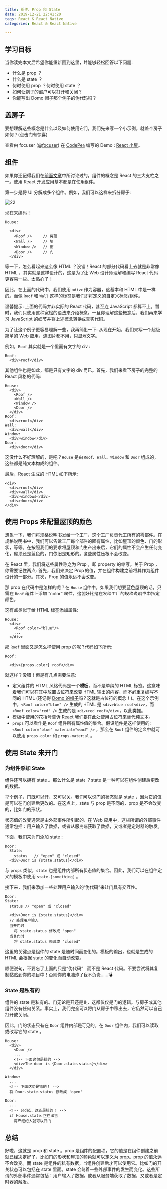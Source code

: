 ```yaml
---
title: 组件、Prop 和 State
date: 2019-12-21 22:41:20
tags: React & React Native
categories: React & React Native

---
```


## 学习目标

当你读完本文后希望你能重新回到这里，并能够轻松回答以下问题:

- 什么是 prop ？
- 什么是 state ？
- 何时使用 prop ？何时使用 state ？
- 如何让例子的窗户可以打开和关闭？
- 你能写出 Domo 帽子那个例子的伪代码吗？

## 盖房子

要想理解这些概念是什么以及如何使用它们，我们先来写一个小示例。就盖个房子如何？(点击门有惊喜)

查看由 focuser ([@focuser](https://codepen.io/focuser/)) 在 [CodePen](https://codepen.io/) 编写的 Demo : [React 小屋](https://codepen.io/focuser/pen/EXBOpx/)。

## 组件

如果你还记得我们在[前面文章](https://juejin.im/post/5b481f6b51882519ad6175c2)中所讨论过的，组件的概念是 React 的三大支柱之一。使用 React 开发应用基本都是在使用组件。

第一步是将 UI 分解成多个组件。例如，我们可以这样来拆分房子:

![22](H:\上传到git里面的md文件图片\picture\React\22.jpg)

现在来编码！

```react
House:

  <div>
    <Roof />     // 房顶
    <Wall />     // 墙
    <Window />   // 窗
    <Door />     // 门
  </div>
```

等一下，怎么看起来这么像 HTML ？没错！React 的部分代码看上去就是非常像 HTML ，其实就是这样设计的，这是为了让 Web 设计师理解和编写 React 代码更容易一些。太贴心了！

因此，在上面的代码中，我们使用 `<div>` 作为容器，这基本和 HTML 中是一样的。而像 `Roof` 和 `Wall` 这样的标签是我们即将定义的自定义标签/组件。

温馨提示: 上面的代码并非实际的 React 代码，甚至连 JavaScript 都算不上。暂时，我们只使用这种宽松的语法来介绍概念。一旦你理解这些概念后，我们再来学习 JavaScript 的细节并将上述概念转换成真实代码。

为了让这个例子更容易理解一些，我再简化一下: 从现在开始，我们来写一个超级简单的 Web 应用，连图片都不用，只显示文字。

例如，`Roof` 其实就是一个里面有文字的 div :

```react
Roof:
  <div>roof</div>
```

其他组件也是如此，都是只有文字的 div 而已。首先，我们来看下房子的完整的 React 风格的代码:

```react
House:
  <div>
    <Roof />
    <Wall />
    <Window />
    <Door />
  </div>  
Roof:
  <div>roof</div>
Wall:
  <div>wall</div>
Window:
  <div>window</div>
Door:
  <div>door</div>
```

这没什么不好理解的，是吧？`House` 是由 `Roof`、`Wall`、`Window` 和 `Door` 组成的，这些都是纯文本构成的组件。

最后，React 生成的 HTML 如下所示:

```react
<div>
  <div>roof</div>
  <div>wall</div>
  <div>windows</div>
  <div>door</div>
</div>
```

## 使用 Props 来配置屋顶的颜色

想象一下，我们将规格说明书发给一个工厂，这个工厂负责代工所有的零部件。在规格说明书中，我们可以告诉工厂每个部件的固有属性，比如屋顶的颜色、门的形状，等等。在按照我们的要求将屋顶和门生产出来后，它们的属性不会产生任何变化，屋顶还是蓝色的，门依旧是矩形的。这些属性压根不会改变。

在 React 里，我们将这些属性称之为 Prop ，即 property 的缩写。关于 Prop ，你需要记住两点: 首先，我们来决定 Prop 的值，并在组件构建之前将其作为组件设计的一部分。其次，Prop 的值永远不会改变。

那 prop 在代码中是怎样的呢？在 `House` 组件中，如果我们想要蓝色屋顶的话，只需在 `Roof` 组件上添加 “color” 属性。这就好比是在发给工厂的规格说明书中指定颜色。

这有点类似于给 HTML 标签添加属性:

```react
House:
  <div>
    <Roof color="blue"/>
    ...
  </div>
```

那 `Roof` 里面又是怎么样使用 prop 的呢？代码如下所示:

```react
Roof:

  <div>{props.color} roof</div>
```

就这样？没错！但是有几点需要注意:

- 定义组件的 HTML 风格代码是一个**模板**，而不是单纯的 HTML 标签。这意味着我们可以在其中放置占位符来改变 HTML 输出的内容，而不必重复编写不同的 HTML (还记得 [Domo 的帽子](../assets/What-Is-React/thinker-with-hat.png)吗？这就是占位符的概念！)。在这个示例中，`<Roof color="blue" />` 生成的 HTML 是 `<div>blue roof<div>`，而 `<Roof color="red" />` 生成的是 `<div>red roof</div>`，以此类推。
- 模板中使用的花括号告诉 React 我们要在此处使用占位符来替代纯文本。
- `props` 可以看作是 `Roof` 组件所有属性值的集合。假设组件是这样使用的: `<Roof color="blue" material="wood" />` ，那么在 `Roof` 组件的定义中就可以使用 `props.color` 和 `props.material` 。

## 使用 State 来开门

### 为组件添加 State

组件还可以拥有 state 。那么什么是 state ？state 是一种可以在组件创建后更改的数据。

举个例子，门既可以开，又可以关。我们可以说门的状态就是 state ，因为它的值是可以在门创建后更改的。在这点上，state 与 prop 是不同的，prop 是不会改变的，比如门的形状。

状态值的改变通常是由外部事件所引起的。在 Web 应用中，这些所谓的外部事件通常包括：用户输入了数据，或者从服务端获取了数据，又或者是定时器的触发。

下面，我们来为门添加 state :

```react
Door:
  State:
    status   // "open" 或 "closed"
  <div>Door is {state.status}</div>
```

与 `props` 类似，`state` 也是组件内部所有状态值的集合。因此，我们可以在组件定义的模板中使用 `state.[something]` 。

接下来，我们来添加一些处理用户输入的“伪代码”来让门具有交互性。

```react
Door:
State:
  status // "open" 或 "closed"

  <div>Door is {state.status}</div>
  // 处理用户输入
  当开门时
    将 state.status 修改成 "open"
  当关门时
    将 state.status 修改成 "closed"
```

这里的关键点是组件的 state 是随时间而变化的。模板的输出，也就是生成的 HTML 会根据 state 的变化而自动改变。

顺便说句，不要忘了上面的只是“伪代码”，而不是 React 代码。不要尝试将其复制黏贴到你的项目中！否则你的电脑炸了我不负责……💣

### State 是私有的

组件的 state 是私有的。门无论是开还是关，这都仅仅是门的逻辑。与房子或其他组件没有任何关系。事实上，我们完全可以将门从房子中移出去，它仍然可以自己打开或关闭。

因此，门的状态只有在 `Door` 组件内部是可见的。在 `Door` 组件内，我们可以读取或改写它的 state 。

```react
House:
  <div>
    <Door />
    ...
    <!-- 下面这句是错的 -->
    <div>The door is {Door.state.status}</div>
  </div>

Window:
  ...
  <!-- 下面这句是错的！ -->
  将 Door.state.status 修改成 'open'

Door:
  ...
  <!-- 兄dei，这还是错的！ -->
  if House.state.正在出售
    房产经纪人就可以开门
```

## 总结

好啦，这就是 prop 和 state 。prop 是组件的配置项，它的值是在组件创建之前就已经决定好了，比如门的形状和屋顶的颜色就可以定义为 prop。prop 的值永远不会改变。而 state 是组件的私有数据，当组件创建后才可以使用它。比如门的开关状态可以包括在 state 里面。state 会随着一些外部事件的发生而变化。这些所谓的外部事件通常包括：用户输入了数据，或者从服务端获取了数据，又或者是定时器的触发。

